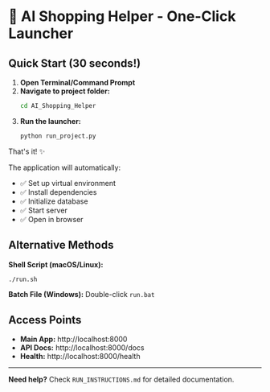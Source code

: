 # 🚀 AI Shopping Helper - One-Click Launcher

## Quick Start (30 seconds!)

1. **Open Terminal/Command Prompt**
2. **Navigate to project folder:**
   ```bash
   cd AI_Shopping_Helper
   ```
3. **Run the launcher:**
   ```bash
   python run_project.py
   ```

That's it! ✨

The application will automatically:
- ✅ Set up virtual environment
- ✅ Install dependencies  
- ✅ Initialize database
- ✅ Start server
- ✅ Open in browser

## Alternative Methods

**Shell Script (macOS/Linux):**
```bash
./run.sh
```

**Batch File (Windows):**
Double-click `run.bat`

## Access Points

- **Main App:** http://localhost:8000
- **API Docs:** http://localhost:8000/docs  
- **Health:** http://localhost:8000/health

---

**Need help?** Check `RUN_INSTRUCTIONS.md` for detailed documentation.
